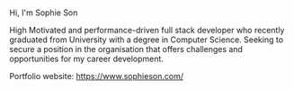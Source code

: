 ### 
Hi, 
I'm Sophie Son 

High Motivated and performance-driven full stack developer who recently graduated from University with a degree in Computer Science. Seeking to secure a position in the organisation that offers challenges and opportunities for my career development.


Portfolio website:
https://www.sophieson.com/
